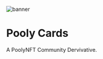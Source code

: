 ![banner](https://user-images.githubusercontent.com/3408362/172068418-b094ea91-57b9-4700-a205-9b8a311912b0.png)

# Pooly Cards

A PoolyNFT Community Dervivative.

